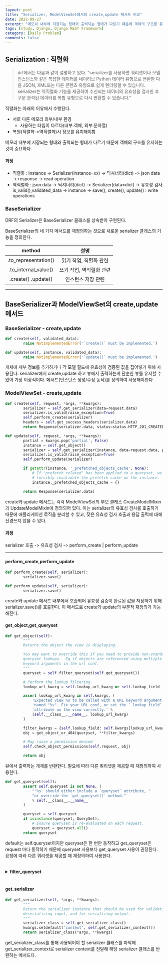 ```yaml
---
layout: post
title: "Serializer, ModelViewSet에서의 create,update 메서드 비교"
date: 2022-09-27
excerpt: "메모리 내부에 저장되는 형태와 출력되는 형태가 다르기 때문에 객체의 구조를 유지하는 것이 중요하다."
tags: [study, Django, Django REST Framework]
category: [Daily Problem]
comments: false
---
```


## Serialization : 직렬화

> drf에서는 다음과 같이 설명하고 있다. "serializer를 사용하면 쿼리셋이나 모델 인스턴스와 같은 복잡한 데이터를 네이티브 Python 데이터 유형으로 변환한 다음 JSON, XML또는 다른 콘텐츠 유형으로 쉽게 렌더링할 수 있습니다. serializer는 역직렬화 기능을 제공하여 수신되는 데이터의 유효성을 검사한 후 구문 분석된 데이터를 복합 유형으로 다시 변환할 수 있습니다."

직렬화는 아래의 이유에서 수행된다.

-   서로 다른 메모리 외부/내부 환경
    -   사용하는 타입이 다르다(내부:객체, 외부:문자열)
-   복원(직렬화->역직렬화)시 정보를 유지해야함

메모리 내부에 저장되는 형태와 출력되는 형태가 다르기 때문에 객체의 구조를 유지하는 것이 중요하다.

#### 과정

-   직렬화 : instance -> Serializer(instance=xx) -> 딕셔너리(dict) -> json data -> response -> read operation
-   역직렬화 : json data -> 딕셔너리(dict) -> Serializer(data=dict) -> 유효성 검사 is_valid(),validated_data -> instance -> save(), create(), update() : write operations

### BaseSerializer

DRF의 Serializer은 BaseSerializer 클래스를 상속받아 구현된다.

BaseSerializer의 네 가지 메서드를 재정의하는 것으로 새로운 serializer 클래스의 기능을 정의한다.

|        method        |           설명           |
| :------------------: | :----------------------: |
| .to_representation() |  읽기 작업, 직렬화 관련  |
| .to_internal_value() | 쓰기 작업, 역직렬화 관련 |
| .create() .update()  |    인스턴스 저장 관련    |

---

## BaseSerializer과 ModelViewSet의 create,update 메서드

### BaseSerializer - create,update

```python
def create(self, validated_data):
        raise NotImplementedError('`create()` must be implemented.')

def update(self, instance, validated_data):
        raise NotImplementedError('`update()` must be implemented.')
```

개체에 세부 정보를 추가하거나 각 모델 필드에 유효성이 검증된 값을 집어넣기 위해 사용된다. serializer에서 create,update 하고 뷰에서 출력하는게 단순한 뷰를 유지할 수 있어 가장 이상적이다. 메서드(인스턴스 생성/수정 동작)를 정의하여 사용해야한다.

### ModelViewSet - create,update

```python
def create(self, request, *args, **kwargs):
        serializer = self.get_serializer(data=request.data)
        serializer.is_valid(raise_exception=True)
        self.perform_create(serializer)
        headers = self.get_success_headers(serializer.data)
        return Response(serializer.data, status=status.HTTP_201_CREATED, headers=headers)

def update(self, request, *args, **kwargs):
        partial = kwargs.pop('partial', False)
        instance = self.get_object()
        serializer = self.get_serializer(instance, data=request.data, partial=partial)
        serializer.is_valid(raise_exception=True)
        self.perform_update(serializer)

        if getattr(instance, '_prefetched_objects_cache', None):
            # If 'prefetch_related' has been applied to a queryset, we need to
            # forcibly invalidate the prefetch cache on the instance.
            instance._prefetched_objects_cache = {}

        return Response(serializer.data)
```

create와 update 메서드는 각각 ModelViewSet의 부모 클래스 CreateModelMixin과 UpdateModelMixin에 정의되어 있다. 이는 serializer의 유효성 검사를 호출하기 때문에 애플리케이션 로직을 분리할 수 있고, 잦은 유효성 검사 호출과 응답 출력에 대해 신경쓰지 않을 수 있다.

#### 과정

serializer 호출 -> 유효성 검사 -> perform_create | perform_update

---

#### perform_create,perform_update

```python
def perform_create(self, serializer):
        serializer.save()

def perform_update(self, serializer):
        serializer.save()
```

create와 update 메서드 내부에서 호출되어 유효성 검증이 완료된 값을 저장하기 위해 serializer.save()를 호출한다. 이 메서드로 create와 update의 부분적 재정의가 가능해진다.

#### get_object,get_queryset

```python
def get_object(self):
        """
        Returns the object the view is displaying.

        You may want to override this if you need to provide non-standard
        queryset lookups.  Eg if objects are referenced using multiple
        keyword arguments in the url conf.
        """
        queryset = self.filter_queryset(self.get_queryset())

        # Perform the lookup filtering.
        lookup_url_kwarg = self.lookup_url_kwarg or self.lookup_field

        assert lookup_url_kwarg in self.kwargs, (
            'Expected view %s to be called with a URL keyword argument '
            'named "%s". Fix your URL conf, or set the `.lookup_field` '
            'attribute on the view correctly.' %
            (self.__class__.__name__, lookup_url_kwarg)
        )

        filter_kwargs = {self.lookup_field: self.kwargs[lookup_url_kwarg]}
        obj = get_object_or_404(queryset, **filter_kwargs)

        # May raise a permission denied
        self.check_object_permissions(self.request, obj)

        return obj
```

뷰에서 출력하는 개체를 반환한다. 필요에 따라 다른 쿼리셋을 제공할 때 재정의하여 사용한다.

```python
def get_queryset(self):
        assert self.queryset is not None, (
            "'%s' should either include a `queryset` attribute, "
            "or override the `get_queryset()` method."
            % self.__class__.__name__
        )

        queryset = self.queryset
        if isinstance(queryset, QuerySet):
            # Ensure queryset is re-evaluated on each request.
            queryset = queryset.all()
        return queryset
```

default는 self.queryset이지만 queryset은 한 번만 동작하고 get_queryset은 request 마다 동작하기 때문에 queryset 사용보다 get_queryset 사용이 권장된다. 요청에 따라 다른 쿼리셋을 제공할 때 재정의하여 사용한다.

<details>
<summary style="cursor:pointer;"><h4 style="display:inline-block">filter_queryset</h4></summary>
<p><pre>def filter_queryset(self, queryset):
    for backend in list(self.filter_backends):
    queryset = backend().filter_queryset(self.request, queryset, self)
    return queryset
</pre>
쿼리셋이 주어지면 사용중인 filter backed를 통해 필터링한다
</p>
</details>

#### get_serializer

```python
def get_serializer(self, *args, **kwargs):
        """
        Return the serializer instance that should be used for validating and
        deserializing input, and for serializing output.
        """
        serializer_class = self.get_serializer_class()
        kwargs.setdefault('context', self.get_serializer_context())
        return serializer_class(*args, **kwargs)
```

get_serializer_class를 통해 사용되어야 할 serializer 클래스를 파악해 get_serializer_context로 serializer context를 전달해 해당 serializer 클래스를 반환하는 메서드다.
